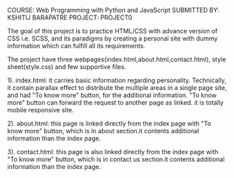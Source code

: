 COURSE: Web Programming with Python and JavaScript
SUBMITTED BY: KSHITIJ BARAPATRE
PROJECT: PROJECT0


The goal of this project is to practice HTML/CSS with advance version of CSS i.e. SCSS, and its paradigms by creating a personal site with dummy information which can fulfill all its requirements.

The project have three webpages(index.html,about.html,contact.html), style sheet(style.css) and few supportive files.

1). index.html: it carries basic information regarding personality.
Technically, it contain parallax effect to distribute the multiple areas in a single page site, and had "To know more" button, for the additional information. "To know more" button can forward the request to another page as linked. it is totally mobile responsive site.

2). about.html: this page is linked directly from the index page with "To know more" button, which is in about section.it contents additional information than the index page.

3). contact.html: this page is also linked directly from the index page with "To know more" button, which is in contact us section.it contents additional information than the index page.
